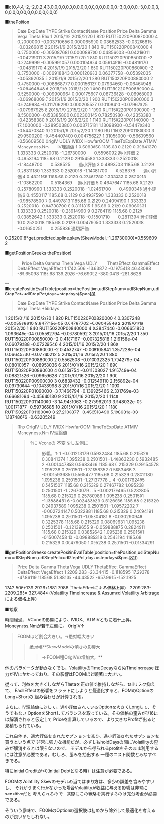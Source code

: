 ■c(0,4,4,-2,-2,0,2,4,3,0,0,0,0,0,0,0,0,0,0,0,0,0,0,0,0,0,0,-3,0,0,0,0,-3,0,0,0,3,0,0,0,0,0,0,0,0,0,0,0,0,0,0)

■thePoition

> Date   ExpDate TYPE Strike        ContactName Position      Price        Delta       Gamma       Vega       Theta         Rho
1  2015/1/9 2015/2/20    1    820 RUT150220P00820000        4  0.2000000 -0.003710656 0.000065900 0.03662533 -0.03266815 -0.03266815
2  2015/1/9 2015/2/20    1    840 RUT150220P00840000        4  0.2750000 -0.005087681 0.000089700 0.04856003 -0.04219011 -0.04219011
3  2015/1/9 2015/2/20    1    850 RUT150220P00850000       -2  0.3249999 -0.005991057 0.000104934 0.05614916 -0.04819170 -0.04819170
4  2015/1/9 2015/2/20    1    860 RUT150220P00860000       -2  0.3750000 -0.006918843 0.000120983 0.06377758 -0.05392035 -0.05392035
5  2015/1/9 2015/2/20    1    880 RUT150220P00880000        2  0.4750000 -0.008868777 0.000156137 0.07934660 -0.06464948 -0.06464948
6  2015/1/9 2015/2/20    1    890 RUT150220P00890000        4  0.5250000 -0.009900964 0.000175607 0.08736828 -0.06968009 -0.06968009
7  2015/1/9 2015/2/20    1    900 RUT150220P00900000        3  0.6249984 -0.011706290 0.000205537 0.10108410 -0.07967925 -0.07967925
8  2015/1/9 2015/2/20    1   1090 RUT150220P01090000       -3  8.5500000 -0.153385800 0.002300145 0.78250980 -0.42358380 -0.42358380
9  2015/1/9 2015/2/20    1   1140 RUT150220P01140000       -3 17.4000000 -0.289503800 0.003715181 1.13098900 -0.54470340 -0.54470340
10 2015/1/9 2015/2/20    1   1180 RUT150220P01180000        3 29.9500200 -0.454407400 0.004756227 1.31056000 -0.56609560 -0.56609560
> OrigIV    UDLY  IVIDX  HowfarOOM TimeToExpDate     ATMIV Moneyness.Nm　　IV理論値
1  0.5083858 1185.68 0.2129 0.30841370      1.333333 0.2520018  -1.26730000　　0.5596092 過小評価
2  0.4953194 1185.68 0.2129 0.29154580      1.333333 0.2520018  -1.18448700　　0.538525　　過小評価
3  0.4893703 1185.68 0.2129 0.28311180      1.333333 0.2520018  -1.14381700　　0.528378　　過小評価
4  0.4821165 1185.68 0.2129 0.27467780      1.333333 0.2520018  -1.10362200　　0.5184369　 過小評価
5  0.4647647 1185.68 0.2129 0.25780990      1.333333 0.2520018  -1.02461700　　0.4990348   過小評価
6  0.4550117 1185.68 0.2129 0.24937590      1.333333 0.2520018  -0.98578500
7  0.4497813 1185.68 0.2129 0.24094190      1.333333 0.2520018  -0.94738700
8  0.3111315 1185.68 0.2129 0.08069631      1.333333 0.2520018  -0.28914990
9  0.2784119 1185.68 0.2129 0.03852642      1.333333 0.2520018  -0.13501710　　0.2811394   適切評価
10 0.2520018 1185.68 0.2129 0.00479050      1.333333 0.2520018  -0.01650251　　0.255836    適切評価

 0.2520018\*get.predicted.spline.skew(SkewModel,-1.26730000)=0.5596092

■getPositionGreeks(thePosition)
> 　Price     Delta      Gamma    Theta      Vega    UDLY 　　ThetaEffect GammaEffect DeltaEffect VegaEffect
1 1742.506 -13.63872 -0.1975418 46.43088 -89.65098 1185.68    139.2926   -76.69092   -380.0416  -281.8628

--
■createPositinEvalTable(position=thePosition,udlStepNum=udlStepNum,udlStepPct=udlStepPct,days=stepdays)$pos[[81](81.md)

> Date   ExpDate TYPE Strike        ContactName Position      Price        Delta        Gamma       Vega       Theta
> +5bdays

1  2015/01/16 2015/2/20    1    820 RUT150220P00820000        4  0.3307248 -0.005566610 8.947715e-05 0.04767702 -0.06045546
2  2015/01/16 2015/2/20    1    840 RUT150220P00840000        4  0.3847446 -0.006651820 1.093649e-04 0.05582794 -0.06780592
3  2015/01/16 2015/2/20    1    850 RUT150220P00850000       -2  0.4187167 -0.007325818 1.216158e-04 0.06079288 -0.07229546
4  2015/01/16 2015/2/20    1    860 RUT150220P00860000       -2  0.4582747 -0.008105841 1.357228e-04 0.06645530 -0.07740212
5  2015/01/16 2015/2/20    1    880 RUT150220P00880000        2  0.5562508 -0.010032325 1.704279e-04 0.08010057 -0.08953036
6  2015/01/16 2015/2/20    1    890 RUT150220P00890000        4  0.6159754 -0.011208027 1.915749e-04 0.08821826 -0.09659628
7  2015/01/16 2015/2/20    1    900 RUT150220P00900000        3  0.6839432 -0.012549110 2.156892e-04 0.09730644 -0.10436998
8  2015/01/16 2015/2/20    1   1090 RUT150220P01090000       -3  7.1466794 -0.139925466 2.301769e-03 0.66681094 -0.45640130
9  2015/01/16 2015/2/20    1   1140 RUT150220P01140000       -3 14.9451063 -0.275962013 3.948032e-03 1.00171877 -0.59736585
10 2015/01/16 2015/2/20    1   1180 RUT150220P01180000        3 27.2106877 -0.453516490 5.198631e-03 1.18748676 -0.63205249
> Rho    OrigIV    UDLY    IVIDX  HowfarOOM    TimeToExpDate  ATMIV   Moneyness.Nm  IV理論値
> > ↑に           Vconeの     不変                                少し左側に
> > > 影響。↑
1  -0.001213179 0.5932484 1185.68 0.215329 0.30841374      1.095238 0.2501501  -1.40863230    0.5932485
2  -0.001447858 0.5683466 1185.68 0.215329 0.29154578      1.095238 0.2501501  -1.31658352    0.5683466
3  -0.001593685 0.5565477 1185.68 0.215329 0.28311180      1.095238 0.2501501  -1.27137778    ..
4  -0.001762495 0.5451507 1185.68 0.215329 0.27467782      1.095238 0.2501501  -1.22670079    ..
5  -0.002179465 0.5232805 1185.68 0.215329 0.25780986      1.095238 0.2501501  -1.13888451
6  -0.002433923 0.5126956 1185.68 0.215329 0.24937589      1.095238 0.2501501  -1.09572202
7  -0.002724147 0.5022881 1185.68 0.215329 0.24094191      1.095238 0.2501501  -1.05304181
8  -0.030290949 0.3225378 1185.68 0.215329 0.08069631      1.095238 0.2501501  -0.32139655
9  -0.059888875 0.2824911 1185.68 0.215329 0.03852642      1.095238 0.2501501  -0.15007458
10 -0.098885318 0.2543194 1185.68 0.215329 0.00479050      1.095238 0.2501501  -0.01834291

■getPositionGreeks(createPositinEvalTable(position=thePosition,udlStepNum=udlStepNum,udlStepPct=udlStepPct,days=stepdays)$pos[[81](81.md)])

> Price     Delta      Gamma    Theta      Vega    UDLY ThetaEffect GammaEffect DeltaEffect VegaEffect
1 2209.283 -23.34415 -0.1118595 17.29378 -47.86119 1185.68    51.88135   -44.43523   -657.9915  -152.1925

1742.506+139.2926=1881.7986  (ThetaEffectによる価格上昇）
2209.283-2209.283= 327.4844   (Volatility TimeIncrease & Assumed Volatility Arbitrageによる価格上昇）

■考察

時間経過。
VConeの影響により、IVIDX、ATMIVともに若干上昇。
Moneyness.Nmが若干左側に。
OrigIV↑
> FOOMほど割合大きい。->絶対幅大きい
> > 絶対幅**SkewModelの傾きの影響大
> > > -> FOOM程OrigIVの増加大。**

他のパラメータが動かなくでも、VolatilityのTimeDecayならぬTimeIncrease
圧力がIVにかかっており、その影響はFOOMほど顕著に大きい。

従って、利益を大きくしながらThetaを正の値で維持しながら、tailリスク抑えて、
EachEffectの影響をフラットにしようと最適化すると、FOMのOptionのLong+Shortの
組み合わせが計算される。

さらに、IV理論値に対して、過小評価されているOptionを大きくLongして、そうでもない
OptionをShortしてバランスを取っている。その価格の歪みが1/16には解消されると仮定して
Priceを計算しているので、より大きなProfitが出ると見積もられている。

これ自体は、過大評価をされたオプションを売り、過小評価されたオプションを買うという点で
非常に強力な機能だが、必ずしもholdDaysの間にVolatilityの歪みが解消するとは限らないので、
モデルから得られるprofitをそのまま利用するには注意が必要である。むしろ、歪みを抽出する
一種のコスト関数とみなすべきでる。

特にinitial Creditが<0(initial Debtとなる時）は注意が必要である。

FOOMのVolatility Skewのモデルの当てはまり方は、多少の誤差を含みやすいし、
それがうまく行かなかった場合Volatilityが収益に与える影響は非常にsensitiveだと
考えられるので、実際にこの戦略を実行するのは充分考慮が必要である。

そういう意味で、FOOMのOptionの選択肢は初めから除外して最適化を考えるのが良いかもしれない。